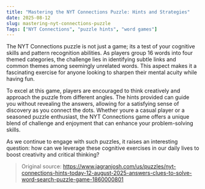 ```yaml
---
title: "Mastering the NYT Connections Puzzle: Hints and Strategies"
date: 2025-08-12
slug: mastering-nyt-connections-puzzle
Tags: ["NYT Connections", "puzzle hints", "word games"]
---
```

The NYT Connections puzzle is not just a game; its a test of your cognitive skills and pattern recognition abilities. As players group 16 words into four themed categories, the challenge lies in identifying subtle links and common themes among seemingly unrelated words. This aspect makes it a fascinating exercise for anyone looking to sharpen their mental acuity while having fun.

To excel at this game, players are encouraged to think creatively and approach the puzzle from different angles. The hints provided can guide you without revealing the answers, allowing for a satisfying sense of discovery as you connect the dots. Whether youre a casual player or a seasoned puzzle enthusiast, the NYT Connections game offers a unique blend of challenge and enjoyment that can enhance your problem-solving skills.

As we continue to engage with such puzzles, it raises an interesting question: how can we leverage these cognitive exercises in our daily lives to boost creativity and critical thinking? 

> Original source: https://www.jagranjosh.com/us/puzzles/nyt-connections-hints-today-12-august-2025-answers-clues-to-solve-word-search-puzzle-game-1860000801